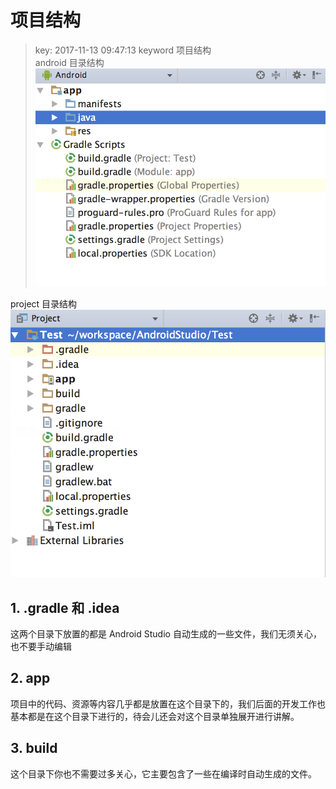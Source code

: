 # 项目结构
>key: 2017-11-13 09:47:13
>keyword 项目结构   
android 目录结构
![项目结构](../_resource/images/android_android_stractrue.png)

project 目录结构
![项目结构](../_resource/images/android_poject_stractrue.png)

## 1. .gradle 和 .idea
这两个目录下放置的都是 Android Studio 自动生成的一些文件，我们无须关心，也不要手动编辑

## 2. app
项目中的代码、资源等内容几乎都是放置在这个目录下的，我们后面的开发工作也基本都是在这个目录下进行的，待会儿还会对这个目录单独展开进行讲解。

## 3. build
这个目录下你也不需要过多关心，它主要包含了一些在编译时自动生成的文件。
